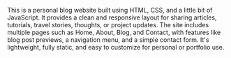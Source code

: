 This is a personal blog website built using HTML, CSS, and a little bit of JavaScript. It provides a clean and responsive layout for sharing articles, tutorials, travel stories, thoughts, or project updates. The site includes multiple pages such as Home, About, Blog, and Contact, with features like blog post previews, a navigation menu, and a simple contact form. It's lightweight, fully static, and easy to customize for personal or portfolio use.
